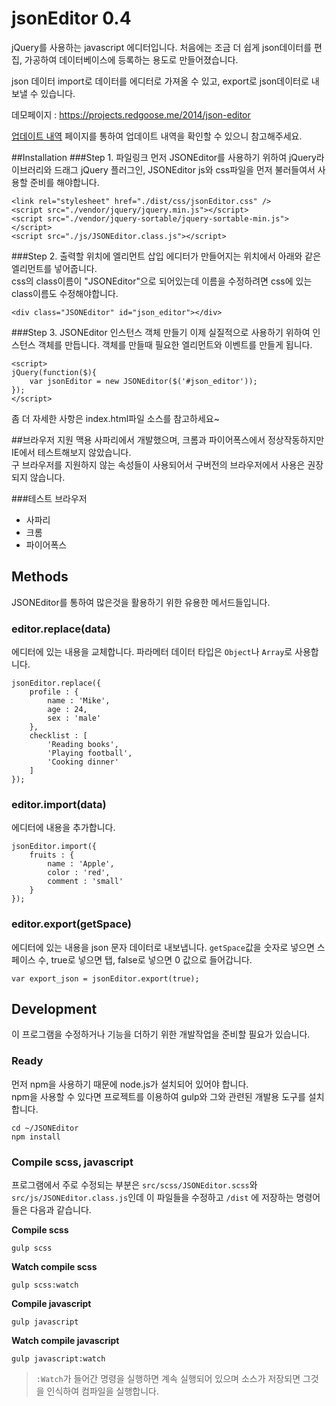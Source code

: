 jsonEditor 0.4
==========

jQuery를 사용하는 javascript 에디터입니다.
처음에는 조금 더 쉽게 json데이터를 편집, 가공하여 데이터베이스에 등록하는 용도로 만들어졌습니다.

json 데이터 import로 데이터를 에디터로 가져올 수 있고, export로 json데이터로 내보낼 수 있습니다.

데모페이지 : https://projects.redgoose.me/2014/json-editor

[업데이트 내역](https://github.com/redgoose-dev/json-editor/releases) 페이지를 통하여 업데이트 내역을 확인할 수 있으니 참고해주세요.

##Installation
###Step 1. 파일링크
먼저 JSONEditor를 사용하기 위하여 jQuery라이브러리와 드래그 jQuery 플러그인, JSONEditor js와 css파일을 먼저 불러들여서 사용할 준비를 해야합니다.
```
<link rel="stylesheet" href="./dist/css/jsonEditor.css" />
<script src="./vendor/jquery/jquery.min.js"></script>
<script src="./vendor/jquery-sortable/jquery-sortable-min.js"></script>
<script src="./js/JSONEditor.class.js"></script>
```

###Step 2. 출력할 위치에 엘리먼트 삽입
에디터가 만들어지는 위치에서 아래와 같은 엘리먼트를 넣어줍니다.  
css의 class이름이 "JSONEditor"으로 되어있는데 이름을 수정하려면 css에 있는 class이름도 수정해야합니다.
```
<div class="JSONEditor" id="json_editor"></div>
```

###Step 3. JSONEditor 인스턴스 객체 만들기
이제 실질적으로 사용하기 위하여 인스턴스 객체를 만듭니다. 객체를 만들때 필요한 엘리먼트와 이벤트를 만들게 됩니다.
```
<script>
jQuery(function($){
	var jsonEditor = new JSONEditor($('#json_editor'));
});
</script>
```

좀 더 자세한 사항은 index.html파일 소스를 참고하세요~


##브라우저 지원
맥용 사파리에서 개발했으며, 크롬과 파이어폭스에서 정상작동하지만 IE에서 테스트해보지 않았습니다.  
구 브라우저를 지원하지 않는 속성들이 사용되어서 구버전의 브라우저에서 사용은 권장되지 않습니다.

###테스트 브라우저
* 사파리
* 크롬
* 파이어폭스


## Methods
JSONEditor를 통하여 많은것을 활용하기 위한 유용한 메서드들입니다.

### editor.replace(data)
에디터에 있는 내용을 교체합니다. 파라메터 데이터 타입은 `Object`나 `Array`로 사용합니다.
```
jsonEditor.replace({
	profile : {
		name : 'Mike',
		age : 24,
		sex : 'male'
	},
	checklist : [
		'Reading books',
		'Playing football',
		'Cooking dinner'
	]
});
```

### editor.import(data)
에디터에 내용을 추가합니다.
```
jsonEditor.import({
 	fruits : {
		name : 'Apple',
		color : 'red',
		comment : 'small'
	}
});
```

### editor.export(getSpace)
에디터에 있는 내용을 json 문자 데이터로 내보냅니다. `getSpace`값을 숫자로 넣으면 스페이스 수, true로 넣으면 탭, false로 넣으면 0 값으로 들어갑니다.
```
var export_json = jsonEditor.export(true);
```


## Development
이 프로그램을 수정하거나 기능을 더하기 위한 개발작업을 준비할 필요가 있습니다.

### Ready
먼저 npm을 사용하기 때문에 node.js가 설치되어 있어야 합니다.  
npm을 사용할 수 있다면 프로젝트를 이용하여 gulp와 그와 관련된 개발용 도구를 설치합니다.
```
cd ~/JSONEditor
npm install
```

### Compile scss, javascript
프로그램에서 주로 수정되는 부분은 `src/scss/JSONEditor.scss`와 `src/js/JSONEditor.class.js`인데 이 파일들을 수정하고 `/dist` 에 저장하는 명령어들은 다음과 같습니다.

__Compile scss__
```
gulp scss
```

__Watch compile scss__
```
gulp scss:watch
```

__Compile javascript__
```
gulp javascript
```

__Watch compile javascript__
```
gulp javascript:watch
```

> `:Watch`가 들어간 명령을 실행하면 계속 실행되어 있으며 소스가 저장되면 그것을 인식하여 컴파일을 실행합니다.
